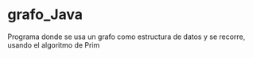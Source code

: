 # grafo_Java
Programa donde se usa un grafo como estructura de datos y se recorre, usando el algoritmo de Prim
